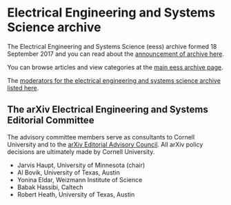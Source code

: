 # Electrical Engineering and Systems Science archive

The Electrical Engineering and Systems Science (eess) archive formed 18 September 2017 and you can read about the [announcement of archive here](../../new/eess_announce.md).

You can browse articles and view categories at the [main eess archive page](https://arxiv.org/archive/eess).

The [moderators for the electrical engineering and systems science archive listed here](https://arxiv.org/moderators#eess).

<span id="AdvisoryCommittee"></span>
## The arXiv Electrical Engineering and Systems Editorial Committee

The advisory committee members serve as consultants to Cornell University and to the [arXiv Editorial Advisory Council](../../about/people/editorial_advisory_council.md). All arXiv policy decisions are ultimately made by Cornell University.

- Jarvis Haupt, University of Minnesota (chair)
- Al Bovik, University of Texas, Austin
- Yonina Eldar, Weizmann Institute of Science
- Babak Hassibi, Caltech
- Robert Heath, University of Texas, Austin
